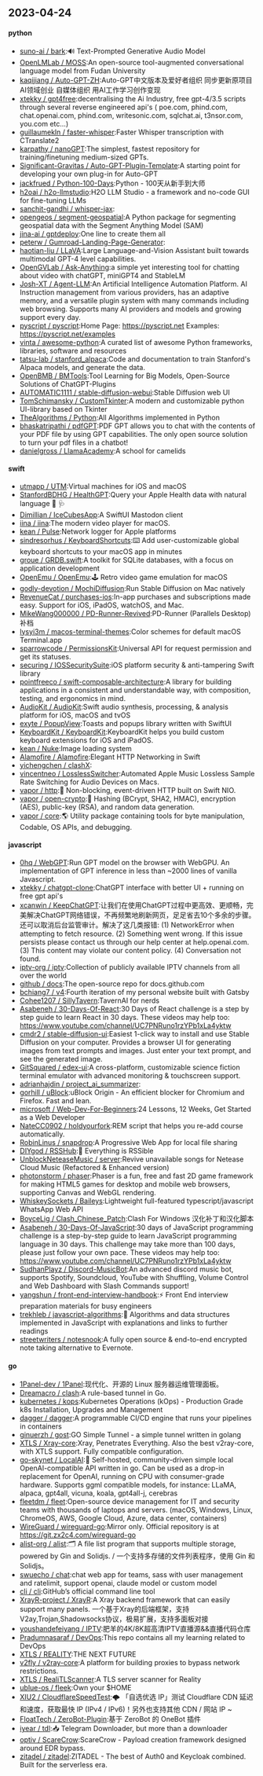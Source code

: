 ## 2023-04-24

#### python
* [suno-ai / bark](https://github.com/suno-ai/bark):🔊
Text-Prompted Generative Audio Model
* [OpenLMLab / MOSS](https://github.com/OpenLMLab/MOSS):An open-source tool-augmented conversational language model from Fudan University
* [kaqijiang / Auto-GPT-ZH](https://github.com/kaqijiang/Auto-GPT-ZH):Auto-GPT中文版本及爱好者组织 同步更新原项目 AI领域创业 自媒体组织 用AI工作学习创作变现
* [xtekky / gpt4free](https://github.com/xtekky/gpt4free):decentralising the Ai Industry, free gpt-4/3.5 scripts through several reverse engineered api's ( poe.com, phind.com, chat.openai.com, phind.com, writesonic.com, sqlchat.ai, t3nsor.com, you.com etc...)
* [guillaumekln / faster-whisper](https://github.com/guillaumekln/faster-whisper):Faster Whisper transcription with CTranslate2
* [karpathy / nanoGPT](https://github.com/karpathy/nanoGPT):The simplest, fastest repository for training/finetuning medium-sized GPTs.
* [Significant-Gravitas / Auto-GPT-Plugin-Template](https://github.com/Significant-Gravitas/Auto-GPT-Plugin-Template):A starting point for developing your own plug-in for Auto-GPT
* [jackfrued / Python-100-Days](https://github.com/jackfrued/Python-100-Days):Python - 100天从新手到大师
* [h2oai / h2o-llmstudio](https://github.com/h2oai/h2o-llmstudio):H2O LLM Studio - a framework and no-code GUI for fine-tuning LLMs
* [sanchit-gandhi / whisper-jax](https://github.com/sanchit-gandhi/whisper-jax):
* [opengeos / segment-geospatial](https://github.com/opengeos/segment-geospatial):A Python package for segmenting geospatial data with the Segment Anything Model (SAM)
* [jina-ai / gptdeploy](https://github.com/jina-ai/gptdeploy):One line to create them all
* [peterw / Gumroad-Landing-Page-Generator](https://github.com/peterw/Gumroad-Landing-Page-Generator):
* [haotian-liu / LLaVA](https://github.com/haotian-liu/LLaVA):Large Language-and-Vision Assistant built towards multimodal GPT-4 level capabilities.
* [OpenGVLab / Ask-Anything](https://github.com/OpenGVLab/Ask-Anything):a simple yet interesting tool for chatting about video with chatGPT, miniGPT4 and StableLM
* [Josh-XT / Agent-LLM](https://github.com/Josh-XT/Agent-LLM):An Artificial Intelligence Automation Platform. AI Instruction management from various providers, has an adaptive memory, and a versatile plugin system with many commands including web browsing. Supports many AI providers and models and growing support every day.
* [pyscript / pyscript](https://github.com/pyscript/pyscript):Home Page: https://pyscript.net Examples: https://pyscript.net/examples
* [vinta / awesome-python](https://github.com/vinta/awesome-python):A curated list of awesome Python frameworks, libraries, software and resources
* [tatsu-lab / stanford_alpaca](https://github.com/tatsu-lab/stanford_alpaca):Code and documentation to train Stanford's Alpaca models, and generate the data.
* [OpenBMB / BMTools](https://github.com/OpenBMB/BMTools):Tool Learning for Big Models, Open-Source Solutions of ChatGPT-Plugins
* [AUTOMATIC1111 / stable-diffusion-webui](https://github.com/AUTOMATIC1111/stable-diffusion-webui):Stable Diffusion web UI
* [TomSchimansky / CustomTkinter](https://github.com/TomSchimansky/CustomTkinter):A modern and customizable python UI-library based on Tkinter
* [TheAlgorithms / Python](https://github.com/TheAlgorithms/Python):All Algorithms implemented in Python
* [bhaskatripathi / pdfGPT](https://github.com/bhaskatripathi/pdfGPT):PDF GPT allows you to chat with the contents of your PDF file by using GPT capabilities. The only open source solution to turn your pdf files in a chatbot!
* [danielgross / LlamaAcademy](https://github.com/danielgross/LlamaAcademy):A school for camelids

#### swift
* [utmapp / UTM](https://github.com/utmapp/UTM):Virtual machines for iOS and macOS
* [StanfordBDHG / HealthGPT](https://github.com/StanfordBDHG/HealthGPT):Query your Apple Health data with natural language
💬
🩺
* [Dimillian / IceCubesApp](https://github.com/Dimillian/IceCubesApp):A SwiftUI Mastodon client
* [iina / iina](https://github.com/iina/iina):The modern video player for macOS.
* [kean / Pulse](https://github.com/kean/Pulse):Network logger for Apple platforms
* [sindresorhus / KeyboardShortcuts](https://github.com/sindresorhus/KeyboardShortcuts):⌨️
Add user-customizable global keyboard shortcuts to your macOS app in minutes
* [groue / GRDB.swift](https://github.com/groue/GRDB.swift):A toolkit for SQLite databases, with a focus on application development
* [OpenEmu / OpenEmu](https://github.com/OpenEmu/OpenEmu):🕹
Retro video game emulation for macOS
* [godly-devotion / MochiDiffusion](https://github.com/godly-devotion/MochiDiffusion):Run Stable Diffusion on Mac natively
* [RevenueCat / purchases-ios](https://github.com/RevenueCat/purchases-ios):In-app purchases and subscriptions made easy. Support for iOS, iPadOS, watchOS, and Mac.
* [MikeWang000000 / PD-Runner-Revived](https://github.com/MikeWang000000/PD-Runner-Revived):PD-Runner (Parallels Desktop) 补档
* [lysyi3m / macos-terminal-themes](https://github.com/lysyi3m/macos-terminal-themes):Color schemes for default macOS Terminal.app
* [sparrowcode / PermissionsKit](https://github.com/sparrowcode/PermissionsKit):Universal API for request permission and get its statuses.
* [securing / IOSSecuritySuite](https://github.com/securing/IOSSecuritySuite):iOS platform security & anti-tampering Swift library
* [pointfreeco / swift-composable-architecture](https://github.com/pointfreeco/swift-composable-architecture):A library for building applications in a consistent and understandable way, with composition, testing, and ergonomics in mind.
* [AudioKit / AudioKit](https://github.com/AudioKit/AudioKit):Swift audio synthesis, processing, & analysis platform for iOS, macOS and tvOS
* [exyte / PopupView](https://github.com/exyte/PopupView):Toasts and popups library written with SwiftUI
* [KeyboardKit / KeyboardKit](https://github.com/KeyboardKit/KeyboardKit):KeyboardKit helps you build custom keyboard extensions for iOS and iPadOS.
* [kean / Nuke](https://github.com/kean/Nuke):Image loading system
* [Alamofire / Alamofire](https://github.com/Alamofire/Alamofire):Elegant HTTP Networking in Swift
* [yichengchen / clashX](https://github.com/yichengchen/clashX):
* [vincentneo / LosslessSwitcher](https://github.com/vincentneo/LosslessSwitcher):Automated Apple Music Lossless Sample Rate Switching for Audio Devices on Macs.
* [vapor / http](https://github.com/vapor/http):🚀
Non-blocking, event-driven HTTP built on Swift NIO.
* [vapor / open-crypto](https://github.com/vapor/open-crypto):🔑
Hashing (BCrypt, SHA2, HMAC), encryption (AES), public-key (RSA), and random data generation.
* [vapor / core](https://github.com/vapor/core):🌎
Utility package containing tools for byte manipulation, Codable, OS APIs, and debugging.

#### javascript
* [0hq / WebGPT](https://github.com/0hq/WebGPT):Run GPT model on the browser with WebGPU. An implementation of GPT inference in less than ~2000 lines of vanilla Javascript.
* [xtekky / chatgpt-clone](https://github.com/xtekky/chatgpt-clone):ChatGPT interface with better UI + running on free gpt api's
* [xcanwin / KeepChatGPT](https://github.com/xcanwin/KeepChatGPT):让我们在使用ChatGPT过程中更高效、更顺畅，完美解决ChatGPT网络错误，不再频繁地刷新网页，足足省去10个多余的步骤。还可以取消后台监管审计。解决了这几类报错: (1) NetworkError when attempting to fetch resource. (2) Something went wrong. If this issue persists please contact us through our help center at help.openai.com. (3) This content may violate our content policy. (4) Conversation not found.
* [iptv-org / iptv](https://github.com/iptv-org/iptv):Collection of publicly available IPTV channels from all over the world
* [github / docs](https://github.com/github/docs):The open-source repo for docs.github.com
* [bchiang7 / v4](https://github.com/bchiang7/v4):Fourth iteration of my personal website built with Gatsby
* [Cohee1207 / SillyTavern](https://github.com/Cohee1207/SillyTavern):TavernAI for nerds
* [Asabeneh / 30-Days-Of-React](https://github.com/Asabeneh/30-Days-Of-React):30 Days of React challenge is a step by step guide to learn React in 30 days. These videos may help too: https://www.youtube.com/channel/UC7PNRuno1rzYPb1xLa4yktw
* [cmdr2 / stable-diffusion-ui](https://github.com/cmdr2/stable-diffusion-ui):Easiest 1-click way to install and use Stable Diffusion on your computer. Provides a browser UI for generating images from text prompts and images. Just enter your text prompt, and see the generated image.
* [GitSquared / edex-ui](https://github.com/GitSquared/edex-ui):A cross-platform, customizable science fiction terminal emulator with advanced monitoring & touchscreen support.
* [adrianhajdin / project_ai_summarizer](https://github.com/adrianhajdin/project_ai_summarizer):
* [gorhill / uBlock](https://github.com/gorhill/uBlock):uBlock Origin - An efficient blocker for Chromium and Firefox. Fast and lean.
* [microsoft / Web-Dev-For-Beginners](https://github.com/microsoft/Web-Dev-For-Beginners):24 Lessons, 12 Weeks, Get Started as a Web Developer
* [NateCC0902 / holdyourfork](https://github.com/NateCC0902/holdyourfork):REM script that helps you re-add course automatically.
* [RobinLinus / snapdrop](https://github.com/RobinLinus/snapdrop):A Progressive Web App for local file sharing
* [DIYgod / RSSHub](https://github.com/DIYgod/RSSHub):🍰
Everything is RSSible
* [UnblockNeteaseMusic / server](https://github.com/UnblockNeteaseMusic/server):Revive unavailable songs for Netease Cloud Music (Refactored & Enhanced version)
* [photonstorm / phaser](https://github.com/photonstorm/phaser):Phaser is a fun, free and fast 2D game framework for making HTML5 games for desktop and mobile web browsers, supporting Canvas and WebGL rendering.
* [WhiskeySockets / Baileys](https://github.com/WhiskeySockets/Baileys):Lightweight full-featured typescript/javascript WhatsApp Web API
* [BoyceLig / Clash_Chinese_Patch](https://github.com/BoyceLig/Clash_Chinese_Patch):Clash For Windows 汉化补丁和汉化脚本
* [Asabeneh / 30-Days-Of-JavaScript](https://github.com/Asabeneh/30-Days-Of-JavaScript):30 days of JavaScript programming challenge is a step-by-step guide to learn JavaScript programming language in 30 days. This challenge may take more than 100 days, please just follow your own pace. These videos may help too: https://www.youtube.com/channel/UC7PNRuno1rzYPb1xLa4yktw
* [SudhanPlayz / Discord-MusicBot](https://github.com/SudhanPlayz/Discord-MusicBot):An advanced discord music bot, supports Spotify, Soundcloud, YouTube with Shuffling, Volume Control and Web Dashboard with Slash Commands support!
* [yangshun / front-end-interview-handbook](https://github.com/yangshun/front-end-interview-handbook):⚡️
Front End interview preparation materials for busy engineers
* [trekhleb / javascript-algorithms](https://github.com/trekhleb/javascript-algorithms):📝
Algorithms and data structures implemented in JavaScript with explanations and links to further readings
* [streetwriters / notesnook](https://github.com/streetwriters/notesnook):A fully open source & end-to-end encrypted note taking alternative to Evernote.

#### go
* [1Panel-dev / 1Panel](https://github.com/1Panel-dev/1Panel):现代化、开源的 Linux 服务器运维管理面板。
* [Dreamacro / clash](https://github.com/Dreamacro/clash):A rule-based tunnel in Go.
* [kubernetes / kops](https://github.com/kubernetes/kops):Kubernetes Operations (kOps) - Production Grade k8s Installation, Upgrades and Management
* [dagger / dagger](https://github.com/dagger/dagger):A programmable CI/CD engine that runs your pipelines in containers
* [ginuerzh / gost](https://github.com/ginuerzh/gost):GO Simple Tunnel - a simple tunnel written in golang
* [XTLS / Xray-core](https://github.com/XTLS/Xray-core):Xray, Penetrates Everything. Also the best v2ray-core, with XTLS support. Fully compatible configuration.
* [go-skynet / LocalAI](https://github.com/go-skynet/LocalAI):🤖
Self-hosted, community-driven simple local OpenAI-compatible API written in go. Can be used as a drop-in replacement for OpenAI, running on CPU with consumer-grade hardware. Supports ggml compatible models, for instance: LLaMA, alpaca, gpt4all, vicuna, koala, gpt4all-j, cerebras
* [fleetdm / fleet](https://github.com/fleetdm/fleet):Open-source device management for IT and security teams with thousands of laptops and servers. (macOS, Windows, Linux, ChromeOS, AWS, Google Cloud, Azure, data center, containers)
* [WireGuard / wireguard-go](https://github.com/WireGuard/wireguard-go):Mirror only. Official repository is at https://git.zx2c4.com/wireguard-go
* [alist-org / alist](https://github.com/alist-org/alist):🗂️
A file list program that supports multiple storage, powered by Gin and Solidjs. / 一个支持多存储的文件列表程序，使用 Gin 和 Solidjs。
* [swuecho / chat](https://github.com/swuecho/chat):chat web app for teams, sass with user management and ratelimit, support openai, claude model or custom model
* [cli / cli](https://github.com/cli/cli):GitHub’s official command line tool
* [XrayR-project / XrayR](https://github.com/XrayR-project/XrayR):A Xray backend framework that can easily support many panels. 一个基于Xray的后端框架，支持V2ay,Trojan,Shadowsocks协议，极易扩展，支持多面板对接
* [youshandefeiyang / IPTV](https://github.com/youshandefeiyang/IPTV):肥羊的4K/8K超高清IPTV直播源&&直播代码仓库
* [Pradumnasaraf / DevOps](https://github.com/Pradumnasaraf/DevOps):This repo contains all my learning related to DevOps
* [XTLS / REALITY](https://github.com/XTLS/REALITY):THE NEXT FUTURE
* [v2fly / v2ray-core](https://github.com/v2fly/v2ray-core):A platform for building proxies to bypass network restrictions.
* [XTLS / RealiTLScanner](https://github.com/XTLS/RealiTLScanner):A TLS server scanner for Reality
* [ublue-os / fleek](https://github.com/ublue-os/fleek):Own your $HOME
* [XIU2 / CloudflareSpeedTest](https://github.com/XIU2/CloudflareSpeedTest):🌩
「自选优选 IP」测试 Cloudflare CDN 延迟和速度，获取最快 IP (IPv4 / IPv6)！另外也支持其他 CDN / 网站 IP ~
* [FloatTech / ZeroBot-Plugin](https://github.com/FloatTech/ZeroBot-Plugin):基于 ZeroBot 的 OneBot 插件
* [iyear / tdl](https://github.com/iyear/tdl):📥
Telegram Downloader, but more than a downloader
* [optiv / ScareCrow](https://github.com/optiv/ScareCrow):ScareCrow - Payload creation framework designed around EDR bypass.
* [zitadel / zitadel](https://github.com/zitadel/zitadel):ZITADEL - The best of Auth0 and Keycloak combined. Built for the serverless era.
